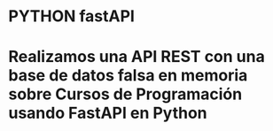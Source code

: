 # PYTHON fastAPI

# Realizamos una API REST con una base de datos falsa en memoria sobre Cursos de Programación usando FastAPI en Python 
